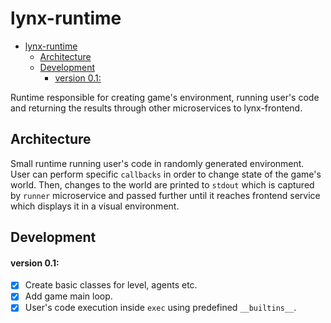 # lynx-runtime

- [lynx-runtime](#lynx-runtime)
  - [Architecture](#architecture)
  - [Development](#development)
      - [version 0.1:](#version-01)

Runtime responsible for creating game's environment, running user's code and returning the results through other microservices to lynx-frontend.

## Architecture

Small runtime running user's code in randomly generated environment. User can perform specific `callbacks` in order to change state of the game's world. Then, changes to the world are printed to `stdout` which is captured by `runner` microservice and passed further until it reaches frontend service which displays it in a visual environment.

## Development

#### version 0.1:

- [X] Create basic classes for level, agents etc.
- [X] Add game main loop.
- [X] User's code execution inside `exec` using predefined `__builtins__`.